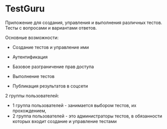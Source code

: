 # TestGuru

Приложение для создания, управления и выполнения различных тестов. Тесты с вопросами и вариантами ответов.

Основные возможности:

* Создание тестов и управление ими

* Аутентификация

* Базовое разграничение прав доступа

* Выполнение тестов

* Публикация результатов в соцсети

2 группы пользователей:

- 1 группа пользователей - занимается выбором тестов, их прохождением,
- 2 группа пользователей - это администраторы тестов, в обязанности которых входит создание и управление тестами
